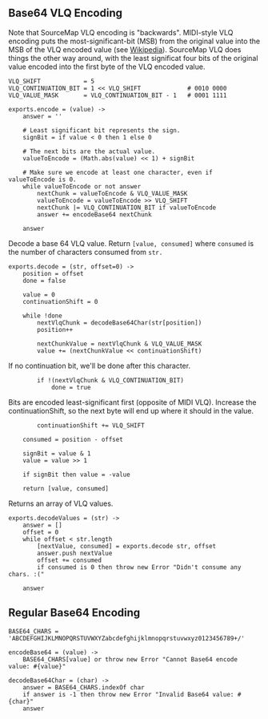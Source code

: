 Base64 VLQ Encoding
-------------------

Note that SourceMap VLQ encoding is "backwards".  MIDI-style VLQ encoding puts
the most-significant-bit (MSB) from the original value into the MSB of the VLQ
encoded value (see [Wikipedia](http://en.wikipedia.org/wiki/File:Uintvar_coding.svg)).
SourceMap VLQ does things the other way around, with the least significat four
bits of the original value encoded into the first byte of the VLQ encoded value.

    VLQ_SHIFT            = 5
    VLQ_CONTINUATION_BIT = 1 << VLQ_SHIFT             # 0010 0000
    VLQ_VALUE_MASK       = VLQ_CONTINUATION_BIT - 1   # 0001 1111

    exports.encode = (value) ->
        answer = ''

        # Least significant bit represents the sign.
        signBit = if value < 0 then 1 else 0

        # The next bits are the actual value.
        valueToEncode = (Math.abs(value) << 1) + signBit

        # Make sure we encode at least one character, even if valueToEncode is 0.
        while valueToEncode or not answer
            nextChunk = valueToEncode & VLQ_VALUE_MASK
            valueToEncode = valueToEncode >> VLQ_SHIFT
            nextChunk |= VLQ_CONTINUATION_BIT if valueToEncode
            answer += encodeBase64 nextChunk

        answer

Decode a base 64 VLQ value.  Return `[value, consumed]` where `consumed` is the number of
characters consumed from `str.`

    exports.decode = (str, offset=0) ->
        position = offset
        done = false

        value = 0
        continuationShift = 0

        while !done
            nextVlqChunk = decodeBase64Char(str[position])
            position++

            nextChunkValue = nextVlqChunk & VLQ_VALUE_MASK
            value += (nextChunkValue << continuationShift)

If no continuation bit, we'll be done after this character.

            if !(nextVlqChunk & VLQ_CONTINUATION_BIT)
                done = true

Bits are encoded least-significant first (opposite of MIDI VLQ).  Increase the
continuationShift, so the next byte will end up where it should in the value.

            continuationShift += VLQ_SHIFT

        consumed = position - offset

        signBit = value & 1
        value = value >> 1

        if signBit then value = -value

        return [value, consumed]

Returns an array of VLQ values.

    exports.decodeValues = (str) ->
        answer = []
        offset = 0
        while offset < str.length
            [nextValue, consumed] = exports.decode str, offset
            answer.push nextValue
            offset += consumed
            if consumed is 0 then throw new Error "Didn't consume any chars. :("

        answer

Regular Base64 Encoding
-----------------------

    BASE64_CHARS = 'ABCDEFGHIJKLMNOPQRSTUVWXYZabcdefghijklmnopqrstuvwxyz0123456789+/'

    encodeBase64 = (value) ->
        BASE64_CHARS[value] or throw new Error "Cannot Base64 encode value: #{value}"

    decodeBase64Char = (char) ->
        answer = BASE64_CHARS.indexOf char
        if answer is -1 then throw new Error "Invalid Base64 value: #{char}"
        answer
